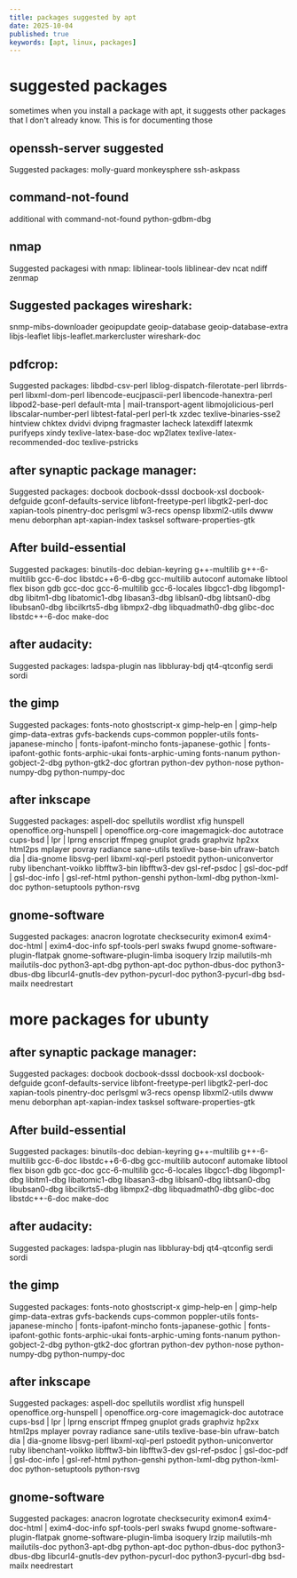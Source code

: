 ```yaml
---
title: packages suggested by apt 
date: 2025-10-04
published: true
keywords: [apt, linux, packages]
---
```


# suggested packages

sometimes when you install a package with apt, it suggests other packages 
that I don't already know. This is for documenting those


## openssh-server suggested
Suggested packages:
  molly-guard monkeysphere ssh-askpass



## command-not-found
additional with command-not-found
python-gdbm-dbg


## nmap
Suggested packagesi with nmap:
  liblinear-tools liblinear-dev ncat ndiff zenmap


## Suggested packages wireshark:
  snmp-mibs-downloader geoipupdate geoip-database geoip-database-extra libjs-leaflet
  libjs-leaflet.markercluster wireshark-doc


## pdfcrop: 

Suggested packages:
  libdbd-csv-perl liblog-dispatch-filerotate-perl librrds-perl libxml-dom-perl libencode-eucjpascii-perl libencode-hanextra-perl libpod2-base-perl default-mta | mail-transport-agent libmojolicious-perl
  libscalar-number-perl libtest-fatal-perl perl-tk xzdec texlive-binaries-sse2 hintview chktex dvidvi dvipng fragmaster lacheck latexdiff latexmk purifyeps xindy texlive-latex-base-doc wp2latex
  texlive-latex-recommended-doc texlive-pstricks


## after synaptic package manager:
Suggested packages:
  docbook docbook-dsssl docbook-xsl docbook-defguide gconf-defaults-service libfont-freetype-perl libgtk2-perl-doc
  xapian-tools pinentry-doc perlsgml w3-recs opensp libxml2-utils dwww menu deborphan apt-xapian-index tasksel
  software-properties-gtk

## After build-essential
Suggested packages:
  binutils-doc debian-keyring g++-multilib g++-6-multilib gcc-6-doc libstdc++6-6-dbg gcc-multilib autoconf automake
  libtool flex bison gdb gcc-doc gcc-6-multilib gcc-6-locales libgcc1-dbg libgomp1-dbg libitm1-dbg libatomic1-dbg
  libasan3-dbg liblsan0-dbg libtsan0-dbg libubsan0-dbg libcilkrts5-dbg libmpx2-dbg libquadmath0-dbg glibc-doc
  libstdc++-6-doc make-doc


## after audacity:
Suggested packages:
  ladspa-plugin nas libbluray-bdj qt4-qtconfig serdi sordi


## the gimp
Suggested packages:
  fonts-noto ghostscript-x gimp-help-en | gimp-help gimp-data-extras gvfs-backends cups-common poppler-utils
  fonts-japanese-mincho | fonts-ipafont-mincho fonts-japanese-gothic | fonts-ipafont-gothic fonts-arphic-ukai
  fonts-arphic-uming fonts-nanum python-gobject-2-dbg python-gtk2-doc gfortran python-dev python-nose python-numpy-dbg
  python-numpy-doc


## after inkscape
Suggested packages:
  aspell-doc spellutils wordlist xfig hunspell openoffice.org-hunspell | openoffice.org-core imagemagick-doc autotrace
  cups-bsd | lpr | lprng enscript ffmpeg gnuplot grads graphviz hp2xx html2ps mplayer povray radiance sane-utils
  texlive-base-bin ufraw-batch dia | dia-gnome libsvg-perl libxml-xql-perl pstoedit python-uniconvertor ruby
  libenchant-voikko libfftw3-bin libfftw3-dev gsl-ref-psdoc | gsl-doc-pdf | gsl-doc-info | gsl-ref-html python-genshi
  python-lxml-dbg python-lxml-doc python-setuptools python-rsvg



## gnome-software
Suggested packages:
  anacron logrotate checksecurity eximon4 exim4-doc-html | exim4-doc-info spf-tools-perl swaks fwupd
  gnome-software-plugin-flatpak gnome-software-plugin-limba isoquery lrzip mailutils-mh mailutils-doc python3-apt-dbg
  python-apt-doc python-dbus-doc python3-dbus-dbg libcurl4-gnutls-dev python-pycurl-doc python3-pycurl-dbg bsd-mailx
  needrestart



# more packages for ubunty

## after synaptic package manager:
Suggested packages:
  docbook docbook-dsssl docbook-xsl docbook-defguide gconf-defaults-service libfont-freetype-perl libgtk2-perl-doc
  xapian-tools pinentry-doc perlsgml w3-recs opensp libxml2-utils dwww menu deborphan apt-xapian-index tasksel
  software-properties-gtk

## After build-essential
Suggested packages:
  binutils-doc debian-keyring g++-multilib g++-6-multilib gcc-6-doc libstdc++6-6-dbg gcc-multilib autoconf automake
  libtool flex bison gdb gcc-doc gcc-6-multilib gcc-6-locales libgcc1-dbg libgomp1-dbg libitm1-dbg libatomic1-dbg
  libasan3-dbg liblsan0-dbg libtsan0-dbg libubsan0-dbg libcilkrts5-dbg libmpx2-dbg libquadmath0-dbg glibc-doc
  libstdc++-6-doc make-doc


## after audacity:
Suggested packages:
  ladspa-plugin nas libbluray-bdj qt4-qtconfig serdi sordi


## the gimp
Suggested packages:
  fonts-noto ghostscript-x gimp-help-en | gimp-help gimp-data-extras gvfs-backends cups-common poppler-utils
  fonts-japanese-mincho | fonts-ipafont-mincho fonts-japanese-gothic | fonts-ipafont-gothic fonts-arphic-ukai
  fonts-arphic-uming fonts-nanum python-gobject-2-dbg python-gtk2-doc gfortran python-dev python-nose python-numpy-dbg
  python-numpy-doc


## after inkscape
Suggested packages:
  aspell-doc spellutils wordlist xfig hunspell openoffice.org-hunspell | openoffice.org-core imagemagick-doc autotrace
  cups-bsd | lpr | lprng enscript ffmpeg gnuplot grads graphviz hp2xx html2ps mplayer povray radiance sane-utils
  texlive-base-bin ufraw-batch dia | dia-gnome libsvg-perl libxml-xql-perl pstoedit python-uniconvertor ruby
  libenchant-voikko libfftw3-bin libfftw3-dev gsl-ref-psdoc | gsl-doc-pdf | gsl-doc-info | gsl-ref-html python-genshi
  python-lxml-dbg python-lxml-doc python-setuptools python-rsvg



## gnome-software
Suggested packages:
  anacron logrotate checksecurity eximon4 exim4-doc-html | exim4-doc-info spf-tools-perl swaks fwupd
  gnome-software-plugin-flatpak gnome-software-plugin-limba isoquery lrzip mailutils-mh mailutils-doc python3-apt-dbg
  python-apt-doc python-dbus-doc python3-dbus-dbg libcurl4-gnutls-dev python-pycurl-doc python3-pycurl-dbg bsd-mailx
  needrestart



